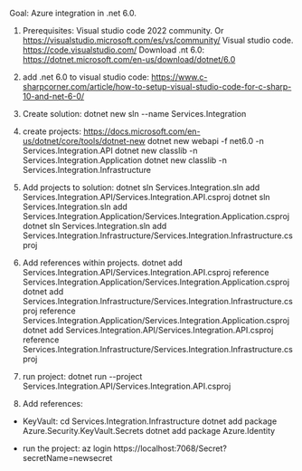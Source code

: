 Goal: Azure integration in .net 6.0.

1. Prerequisites:
Visual studio code 2022 community. Or  https://visualstudio.microsoft.com/es/vs/community/
Visual studio code.  https://code.visualstudio.com/
Download .nt 6.0: https://dotnet.microsoft.com/en-us/download/dotnet/6.0


2. add .net 6.0 to visual studio code:
https://www.c-sharpcorner.com/article/how-to-setup-visual-studio-code-for-c-sharp-10-and-net-6-0/

3. Create solution:
dotnet new sln --name Services.Integration

4. create projects:
https://docs.microsoft.com/en-us/dotnet/core/tools/dotnet-new
dotnet new webapi -f net6.0 -n Services.Integration.API
dotnet new classlib -n Services.Integration.Application
dotnet new classlib -n Services.Integration.Infrastructure


5. Add projects to solution:
dotnet sln Services.Integration.sln add Services.Integration.API/Services.Integration.API.csproj 
dotnet sln Services.Integration.sln add Services.Integration.Application/Services.Integration.Application.csproj 
dotnet sln Services.Integration.sln add Services.Integration.Infrastructure/Services.Integration.Infrastructure.csproj 

6. Add references within projects.
dotnet add Services.Integration.API/Services.Integration.API.csproj reference Services.Integration.Application/Services.Integration.Application.csproj 
dotnet add Services.Integration.Infrastructure/Services.Integration.Infrastructure.csproj reference Services.Integration.Application/Services.Integration.Application.csproj 
dotnet add Services.Integration.API/Services.Integration.API.csproj reference Services.Integration.Infrastructure/Services.Integration.Infrastructure.csproj 

7. run project:
dotnet run --project Services.Integration.API/Services.Integration.API.csproj

6. Add references:
* KeyVault:
cd Services.Integration.Infrastructure
dotnet add package Azure.Security.KeyVault.Secrets
dotnet add package Azure.Identity

- run the project:
az login
https://localhost:7068/Secret?secretName=newsecret

